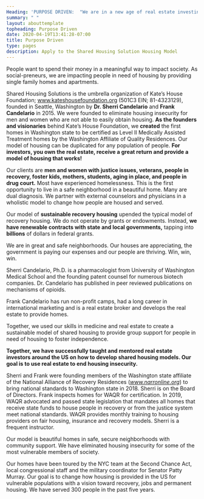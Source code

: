 ```yaml
---
Heading: 'PURPOSE DRIVEN:  "We are in a new age of real estate investing".'
summary: " "
layout: abouttemplate
topheading: Purpose Driven
date: 2020-04-19T13:41:28-07:00
title: Purpose Driven
type: pages
description: Apply to the Shared Housing Solution Housing Model
---
```

People want to spend their money in a meaningful way to impact society.   As social-preneurs, we are impacting people in need of housing by providing single family homes and apartments.  

Shared Housing Solutions is the umbrella organization of Kate’s House Foundation; www.kateshousefoundation.org (501C3 EIN;  81-4323129), founded in Seattle, Washington by **Dr. Sherri Candelario** and **Frank Candelario** in 2015.   We were founded to eliminate housing insecurity for men and women who are not able to easily obtain housing.  **As the founders and visionaries** behind Kate’s House Foundation, we **created** the first homes in Washington state to be certified as Level II Medically Assisted Treatment homes by the Washington Affiliate of Quality Residences.  Our model of housing can be duplicated for any population of people.  **For investors, you own the real estate, receive a great return and provide a model of housing that works!**

Our clients are **men and women with justice issues, veterans, people in recovery, foster kids, mothers, students, aging in place, and people in drug court.**  Most have experienced homelessness. This is the first opportunity to live in a safe neighborhood in a beautiful home.  Many are dual diagnosis.  We partner with external counselors and physicians in a wholistic model to change how people are housed and served.

Our model of **sustainable recovery housing** upended the typical model of recovery housing.  We do not operate by grants or endowments.  Instead, **we have renewable contracts with state and local governments,** tapping into **billions** of dollars in federal grants.

We are in great and safe neighborhoods.  Our houses are appreciating, the government is paying our expenses and our people are thriving.  Win, win, win.

Sherri Candelario, Ph.D.  is a pharmacologist from University of Washington Medical School and the founding patent counsel for numerous biotech companies. Dr. Candelario has published in peer reviewed publications on mechanisms of opioids.

Frank Candelario has run non-profit camps, had a long career in international marketing and  is a real estate broker and develops the real estate to provide homes.  

Together, we used our skills in medicine and real estate to create a sustainable model of shared housing to provide group support for people in need of housing to foster independence.

**Together, we have successfully taught and mentored real estate investors around the US on how to develop shared housing models.  Our goal is to use real estate to end housing insecurity.**

Sherri and Frank were founding members of the Washington state affiliate of the National Alliance of Recovery Residences (*www.narronline.org*)  to bring national standards to Washington state in 2018.   Sherri is on the Board of Directors.   Frank inspects homes for WAQR for certification.   In 2019, WAQR advocated and passed state legislation that mandates all homes that receive state funds to house people in recovery or from the justice system meet national standards.  WAQR provides monthly training to housing providers on fair housing, insurance and recovery models.  Sherri is a frequent instructor.

Our model is beautiful homes in safe, secure neighborhoods with community support.  We have eliminated housing insecurity for some of the most vulnerable members of society.

Our homes have been toured by the NYC team at the Second Chance Act, local congressional staff and the military coordinator for Senator Patty Murray. Our goal is to change how housing is provided in the US for vulnerable populations with a vision toward recovery, jobs and permanent housing.  We have served 300 people in the past five years.